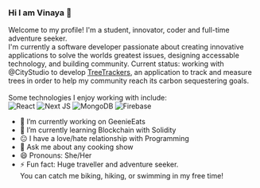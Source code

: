 ### Hi I am Vinaya 👋

Welcome to my profile! I'm a student, innovator, coder and full-time adventure seeker.<br/>
I'm currently a software developer passionate about creating innovative applications to solve the worlds greatest issues, designing accessable technology, and building community. Current status: working with @CityStudio to develop [TreeTrackers](https://treetrackers.ca/), an application to track and measure trees in order to help my community reach its carbon sequestering goals. 
</br>
</br>
Some technologies I enjoy working with include: </br>
![React](https://img.shields.io/badge/react-%2320232a.svg?style=for-the-badge&logo=react&logoColor=%2361DAFB) ![Next JS](https://img.shields.io/badge/Next-black?style=for-the-badge&logo=next.js&logoColor=white) ![MongoDB](https://img.shields.io/badge/MongoDB-%234ea94b.svg?style=for-the-badge&logo=mongodb&logoColor=white) ![Firebase](https://img.shields.io/badge/firebase-%23039BE5.svg?style=for-the-badge&logo=firebase) 



- 🔭 I’m currently working on GeenieEats
- 🌱 I’m currently learning Blockchain with Solidity 
- 😐 I have a love/hate relationship with Programming
- 💬 Ask me about any cooking show 
- 😄 Pronouns: She/Her
- ⚡ Fun fact: Huge traveller and adventure seeker.<br/>You can catch me biking, hiking, or swimming in my free time! 

